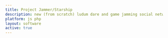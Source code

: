 ```yaml
---
title: Project Jammer/Starship
description: new (from scratch) ludum dare and game jamming social network
platform: js php
layout: software
active: true
---
```


